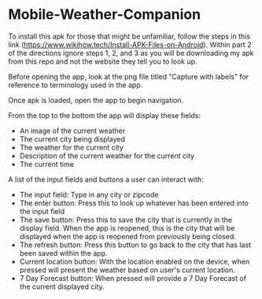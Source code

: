# Mobile-Weather-Companion

To install this apk for those that might be unfamiliar, follow the steps in this link (https://www.wikihow.tech/Install-APK-Files-on-Android). Within part 2 of the directions ignore steps 1, 2, and 3 as you will be downloading my apk from this repo and not the website they tell you to look up.

Before opening the app, look at the png file titled "Capture with labels" for reference to terminology used in the app.

Once apk is loaded, open the app to begin navigation.

From the top to the bottom the app will display these fields:
- An image of the current weather
- The current city being displayed
- The weather for the current city
- Description of the current weather for the current city
- The current time

A list of the input fields and buttons a user can interact with: 
- The input field: Type in any city or zipcode 
- The enter button: Press this to look up whatever has been entered into the input field
- The save button: Press this to save the city that is currently in the display field. When the app is reopened, this is the city that will be displayed when the app is reopened from previously being closed.
- The refresh button: Press this button to go back to the city that has last been saved within the app.
- Current location button: With the location enabled on the device, when pressed will present the weather based on user's current location.
- 7 Day Forecast button: When pressed will provide a 7 Day Forecast of the current displayed city.
